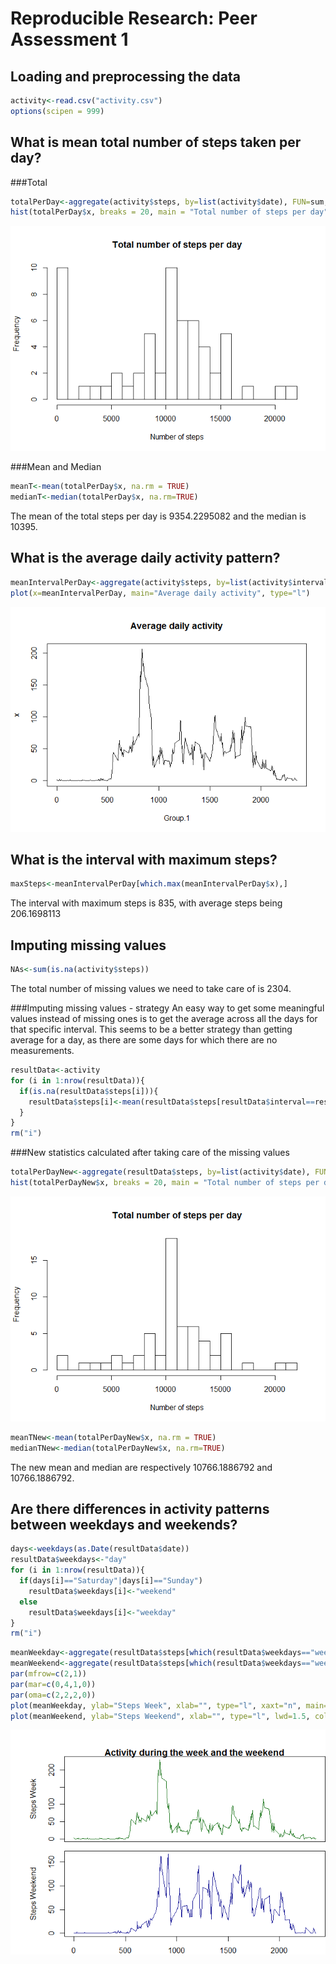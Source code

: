 # Reproducible Research: Peer Assessment 1


## Loading and preprocessing the data

```r
activity<-read.csv("activity.csv")
options(scipen = 999)
```


## What is mean total number of steps taken per day?
###Total

```r
totalPerDay<-aggregate(activity$steps, by=list(activity$date), FUN=sum, na.rm=TRUE)
hist(totalPerDay$x, breaks = 20, main = "Total number of steps per day", xlab = "Number of steps")
```

![](PA1_template_files/figure-html/unnamed-chunk-2-1.png)<!-- -->

###Mean and Median


```r
meanT<-mean(totalPerDay$x, na.rm = TRUE)
medianT<-median(totalPerDay$x, na.rm=TRUE)
```
The mean of the total steps per day is 9354.2295082 and the median is 10395.

## What is the average daily activity pattern?

```r
meanIntervalPerDay<-aggregate(activity$steps, by=list(activity$interval), FUN=mean, na.rm=TRUE)
plot(x=meanIntervalPerDay, main="Average daily activity", type="l")
```

![](PA1_template_files/figure-html/unnamed-chunk-4-1.png)<!-- -->

## What is the interval with maximum steps?

```r
maxSteps<-meanIntervalPerDay[which.max(meanIntervalPerDay$x),]
```
The interval with maximum steps is 835, with average steps being 206.1698113

## Imputing missing values

```r
NAs<-sum(is.na(activity$steps))
```
The total number of missing values we need to take care of is 2304.

###Imputing missing values - strategy
An easy way to get some meaningful values instead of missing ones is to get the average across all the days for that specific interval. This seems to be a better strategy than getting average for a day, as there are some days for which there are no measurements. 

```r
resultData<-activity
for (i in 1:nrow(resultData)){
  if(is.na(resultData$steps[i])){
    resultData$steps[i]<-mean(resultData$steps[resultData$interval==resultData$interval[i]], na.rm = TRUE)
  }
}
rm("i")
```

###New statistics calculated after taking care of the missing values


```r
totalPerDayNew<-aggregate(resultData$steps, by=list(activity$date), FUN=sum)
hist(totalPerDayNew$x, breaks = 20, main = "Total number of steps per day", xlab = "Number of steps")
```

![](PA1_template_files/figure-html/unnamed-chunk-8-1.png)<!-- -->

```r
meanTNew<-mean(totalPerDayNew$x, na.rm = TRUE)
medianTNew<-median(totalPerDayNew$x, na.rm=TRUE)
```
The new mean and median are respectively 10766.1886792 and 10766.1886792.


## Are there differences in activity patterns between weekdays and weekends?


```r
days<-weekdays(as.Date(resultData$date))
resultData$weekdays<-"day"
for (i in 1:nrow(resultData)){
  if(days[i]=="Saturday"|days[i]=="Sunday")
    resultData$weekdays[i]<-"weekend"
  else
    resultData$weekdays[i]<-"weekday"
}
rm("i")
```



```r
meanWeekday<-aggregate(resultData$steps[which(resultData$weekdays=="weekday")], by=list(resultData$interval[which(resultData$weekdays=="weekday")]), FUN=mean)
meanWeekend<-aggregate(resultData$steps[which(resultData$weekdays=="weekend")], by=list(resultData$interval[which(resultData$weekdays=="weekend")]), FUN=mean)
par(mfrow=c(2,1))
par(mar=c(0,4,1,0))
par(oma=c(2,2,2,0))
plot(meanWeekday, ylab="Steps Week", xlab="", type="l", xaxt="n", main="Activity during the week and the weekend", lwd=1.5, col="darkgreen")
plot(meanWeekend, ylab="Steps Weekend", xlab="", type="l", lwd=1.5, col="darkblue")
```

![](PA1_template_files/figure-html/unnamed-chunk-10-1.png)<!-- -->
